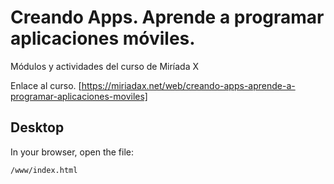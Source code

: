 # Creando Apps. Aprende a programar aplicaciones móviles.
Módulos y actividades del curso de Miríada X

Enlace al curso. [https://miriadax.net/web/creando-apps-aprende-a-programar-aplicaciones-moviles]

## Desktop

In your browser, open the file:

    /www/index.html

